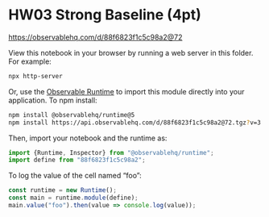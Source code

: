 # HW03 Strong Baseline (4pt)

https://observablehq.com/d/88f6823f1c5c98a2@72

View this notebook in your browser by running a web server in this folder. For
example:

~~~sh
npx http-server
~~~

Or, use the [Observable Runtime](https://github.com/observablehq/runtime) to
import this module directly into your application. To npm install:

~~~sh
npm install @observablehq/runtime@5
npm install https://api.observablehq.com/d/88f6823f1c5c98a2@72.tgz?v=3
~~~

Then, import your notebook and the runtime as:

~~~js
import {Runtime, Inspector} from "@observablehq/runtime";
import define from "88f6823f1c5c98a2";
~~~

To log the value of the cell named “foo”:

~~~js
const runtime = new Runtime();
const main = runtime.module(define);
main.value("foo").then(value => console.log(value));
~~~

